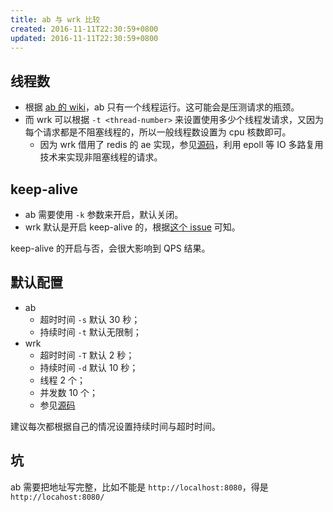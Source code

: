 ```yaml
---
title: ab 与 wrk 比较
created: 2016-11-11T22:30:59+0800
updated: 2016-11-11T22:30:59+0800
---
```



## 线程数

- 根据 [ab 的 wiki](https://en.wikipedia.org/wiki/ApacheBench#Concurrency_versus_Threads)，ab 只有一个线程运行。这可能会是压测请求的瓶颈。
- 而 wrk 可以根据 `-t <thread-number>` 来设置使用多少个线程发请求，又因为每个请求都是不阻塞线程的，所以一般线程数设置为 cpu 核数即可。
  - 因为 wrk 借用了 redis 的 ae 实现，参见[源码](https://github.com/wg/wrk/blob/master/src/ae.h)，利用 epoll 等 IO 多路复用技术来实现非阻塞线程的请求。

## keep-alive

- ab 需要使用 `-k` 参数来开启，默认关闭。
- wrk 默认是开启 keep-alive 的，根据[这个 issue](https://github.com/wg/wrk/issues/197) 可知。

keep-alive 的开启与否，会很大影响到 QPS 结果。

## 默认配置

- ab
    - 超时时间 `-s` 默认 30 秒；
    - 持续时间 `-t` 默认无限制；
- wrk
    - 超时时间 `-T` 默认 2 秒；
    - 持续时间 `-d` 默认 10 秒；
    - 线程 2 个；
    - 并发数 10 个；
    - 参见[源码](https://github.com/wg/wrk/blob/50305ed1d89408c26067a970dcd5d9dbea19de9d/src/wrk.c#L489)

建议每次都根据自己的情况设置持续时间与超时时间。

## 坑

ab 需要把地址写完整，比如不能是 `http://localhost:8080`，得是 `http://locahost:8080/`
